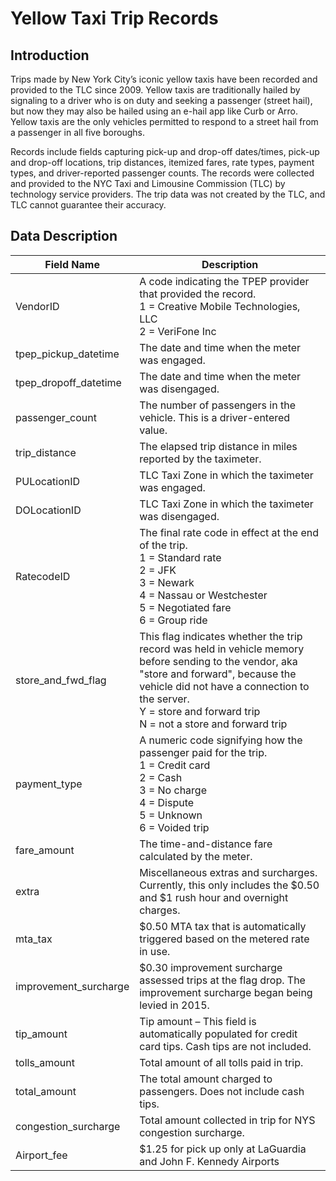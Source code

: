 # Yellow Taxi Trip Records

## Introduction

Trips made by New York City’s iconic yellow taxis have been recorded and provided to the TLC since 2009. Yellow taxis are traditionally hailed by signaling to a driver who is on duty and seeking a passenger (street hail), but now they may also be hailed using an e-hail app like Curb or Arro. Yellow taxis are the only vehicles permitted to respond to a street hail from a passenger in all five boroughs.

Records include fields capturing pick-up and drop-off dates/times, pick-up and drop-off locations, trip distances, itemized fares, rate types, payment types, and driver-reported passenger counts. The records were collected and provided to the NYC Taxi and Limousine Commission (TLC) by technology service providers. The trip data was not created by the TLC, and TLC cannot guarantee their accuracy.

## Data Description

Field Name            | Description
----------------------|-------------------------------------------------
VendorID              | A code indicating the TPEP provider that provided the record.<br>1 = Creative Mobile Technologies, LLC<br>2 = VeriFone Inc
tpep_pickup_datetime  | The date and time when the meter was engaged.
tpep_dropoff_datetime | The date and time when the meter was disengaged.
passenger_count       | The number of passengers in the vehicle. This is a driver-entered value.
trip_distance         | The elapsed trip distance in miles reported by the taximeter.
PULocationID          | TLC Taxi Zone in which the taximeter was engaged.
DOLocationID          | TLC Taxi Zone in which the taximeter was disengaged.
RatecodeID            | The final rate code in effect at the end of the trip.<br>1 = Standard rate<br>2 = JFK<br>3 = Newark<br>4 = Nassau or Westchester<br>5 = Negotiated fare<br>6 = Group ride
store_and_fwd_flag    | This flag indicates whether the trip record was held in vehicle memory before sending to the vendor, aka "store and forward", because the vehicle did not have a connection to the server.<br>Y = store and forward trip<br>N = not a store and forward trip
payment_type          | A numeric code signifying how the passenger paid for the trip.<br>1 = Credit card<br>2 = Cash<br>3 = No charge<br>4 = Dispute<br>5 = Unknown<br>6 = Voided trip
fare_amount           | The time-and-distance fare calculated by the meter.
extra                 | Miscellaneous extras and surcharges. Currently, this only includes the $0.50 and $1 rush hour and overnight charges.
mta_tax               | $0.50 MTA tax that is automatically triggered based on the metered rate in use.
improvement_surcharge | $0.30 improvement surcharge assessed trips at the flag drop. The improvement surcharge began being levied in 2015.
tip_amount            | Tip amount – This field is automatically populated for credit card tips. Cash tips are not included.
tolls_amount          | Total amount of all tolls paid in trip.
total_amount          | The total amount charged to passengers. Does not include cash tips.
congestion_surcharge  | Total amount collected in trip for NYS congestion surcharge.
Airport_fee           | $1.25 for pick up only at LaGuardia and John F. Kennedy Airports
